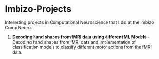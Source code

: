 # Imbizo-Projects
Interesting projects  in Computational Neuroscience that I did at the Imbizo Comp Neuro. 

1. **Decoding hand shapes from fMRI data using different ML Models** - Decoding hand shapes from fMRI data
   and  implementation of classification models to classify different motor actions from the  fMRI data.
